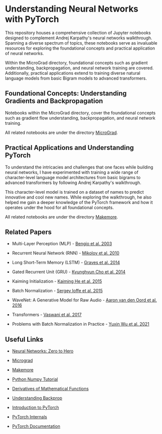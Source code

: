 # Understanding Neural Networks with PyTorch
This repository houses a comprehensive collection of Jupyter notebooks designed to complement Andrej Karpathy's neural networks walkthrough. Spanning a diverse spectrum of topics, these notebooks serve as invaluable resources for exploring the foundational concepts and practical application of neural networks.

Within the MicroGrad directory, foundational concepts such as gradient understanding, backpropagation, and neural network training are covered. Additionally, practical applications extend to training diverse natural language models from basic Bigram models to advanced transformers.
## Foundational Concepts: Understanding Gradients and Backpropagation
Notebooks within the MicroGrad directory, cover the foundational concepts such as gradient flow understanding, backpropagation, and neural network training.

All related notebooks are under the directory [MicroGrad](./MicroGrad).
 
 
## Practical Applications and Understanding PyTorch
To understand the intricacies and challenges that one faces while building neural networks, I have experimented with training a wide range of character-level language model architectures from basic bigrams to advanced transformers by following Andrej Karpathy's walkthrough.

This character-level model is trained on a dataset of names to predict innovative and cool new names. While exploring the walkthrough, he also helped me gain a deeper knowledge of the PyTorch framework and how it operates under the hood for all foundational concepts.

All related notebooks are under the directory [Makemore](./Makemore).
 

## Related Papers
- Multi-Layer Perception (MLP) - [Bengio et al. 2003](https://www.jmlr.org/papers/volume3/bengio03a/bengio03a.pdf)

- Recurrent Neural Network (RNN) - [Mikolov et al. 2010](https://www.fit.vutbr.cz/research/groups/speech/publi/2010/mikolov_interspeech2010_IS100722.pdf)

- Long Short-Term Memory (LSTM) - [Graves et al. 2014](https://arxiv.org/abs/1308.0850)

- Gated Recurrent Unit (GRU) - [Kyunghyun Cho et al. 2014](https://arxiv.org/abs/1409.1259)

- Kaiming Initialization - [Kaiming He et al. 2015](https://arxiv.org/abs/1502.01852)

- Batch Normalization - [Sergey Ioffe et al. 2015](https://arxiv.org/abs/1502.03167)

- WaveNet: A Generative Model for Raw Audio - [Aaron van den Oord et al. 2016](https://arxiv.org/abs/1609.03499)

- Transformers - [Vaswani et al. 2017](https://arxiv.org/abs/1706.03762)

- Problems with Batch Normalization in Practice - [Yuxin Wu et al. 2021](https://arxiv.org/abs/2105.07576)



## Useful Links
- [Neural Networks: Zero to Hero](https://www.youtube.com/playlist?list=PLAqhIrjkxbuWI23v9cThsA9GvCAUhRvKZ)

- [Micrograd](https://github.com/karpathy/micrograd)

- [Makemore](https://github.com/karpathy/makemore?tab=readme-ov-file)
  
- [Python Numpy Tutorial](https://cs231n.github.io/python-numpy-tutorial/)

- [Derivatives of Mathematical Functions](https://www.wolframalpha.com/examples/mathematics/calculus-and-analysis/derivatives)
  
- [Understanding Backprop](https://karpathy.medium.com/yes-you-should-understand-backprop-e2f06eab496b)
  
- [Introduction to PyTorch](https://pytorch.org/tutorials/beginner/nlp/pytorch_tutorial.html)
  
- [PyTorch Internals](http://blog.ezyang.com/2019/05/pytorch-internals/)
  
- [PyTorch Documentation](https://pytorch.org/docs/stable/index.html)
 
 
